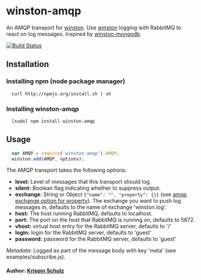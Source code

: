 # winston-amqp

An AMQP transport for [winston][0].
Use [winston][0] logging with RabbitMQ to react on log messages.
Inspired by [winston-mongodb][1].

[![Build Status](https://travis-ci.org/kr1sp1n/winston-amqp.png?branch=master)](https://travis-ci.org/kr1sp1n/winston-amqp)

## Installation

### Installing npm (node package manager)
```
  curl http://npmjs.org/install.sh | sh
```

### Installing winston-amqp
```
  [sudo] npm install winston-amqp
```

## Usage
``` js
  var AMQP = require('winston-amqp').AMQP;
  winston.add(AMQP, options);
```

The AMQP transport takes the following options:

* __level:__ Level of messages that this transport should log. 
* __silent:__ Boolean flag indicating whether to suppress output.
* __exchange__: String or Object `{"name": "", "property": {}}` (see [amqp exchange option for property](https://www.npmjs.com/package/amqp#connectionexchangename-options-opencallback)). The exchange you want to push log messages in, defaults to the name of exchange 'winston.log'.
* __host:__ The host running RabbitMQ, defaults to localhost.
* __port:__ The port on the host that RabbitMQ is running on, defaults to 5672.
* __vhost:__ virtual host entry for the RabbitMQ server, defaults to '/'
* __login:__ login for the RabbitMQ server, defaults to 'guest'
* __password:__ password for the RabbitMQ server, defaults to 'guest'

*Metadata:* Logged as part of the message body with key 'meta' (see examples/subscribe.js).

#### Author: [Krispin Schulz](http://kr1sp1n.tumblr.com/)

[0]: https://github.com/indexzero/winston
[1]: https://github.com/indexzero/winston-mongodb
